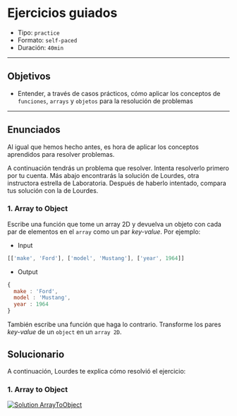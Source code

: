 # Ejercicios guiados

- Tipo: `practice`
- Formato: `self-paced`
- Duración: `40min`

***

## Objetivos

- Entender, a través de casos prácticos, cómo aplicar los conceptos de
  `funciones`, `arrays` y `objetos` para la resolución de problemas

***

## Enunciados

Al igual que hemos hecho antes, es hora de aplicar los conceptos aprendidos para
resolver problemas.

A continuación tendrás un problema que resolver. Intenta resolverlo primero por
tu cuenta. Más abajo encontrarás la solución de Lourdes, otra instructora
estrella de Laboratoria. Después de haberlo intentado, compara tus solución con
la de Lourdes.

### 1. Array to Object

Escribe una función que tome un array 2D y devuelva un objeto con cada par de
elementos en el `array` como un par _key-value_. Por ejemplo:

- Input

```js
[['make', 'Ford'], ['model', 'Mustang'], ['year', 1964]]
```

- Output

```js
{
  make : 'Ford',
  model : 'Mustang',
  year : 1964
}
```

También escribe una función que haga lo contrario. Transforme los pares
_key-value_ de un `object` en un `array 2D`.

## Solucionario

A continuación, Lourdes te explica cómo resolvió el ejercicio:

### 1. Array to Object

[![Solution ArrayToObject](https://img.youtube.com/vi/41ZJrHO6BsE/0.jpg)](https://www.youtube.com/watch?v=41ZJrHO6BsE)

